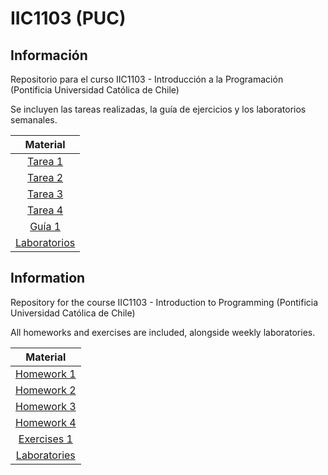IIC1103 (PUC)
=============

Información
-----------

Repositorio para el curso IIC1103 - Introducción a la Programación (Pontificia Universidad Católica de Chile)

Se incluyen las tareas realizadas, la guía de ejercicios y los laboratorios semanales.

|Material|
|:-:|
|[Tarea 1](T1)|
|[Tarea 2](T2)|
|[Tarea 3](T3)|
|[Tarea 4](T4)|
|[Guía 1](G1)|
|[Laboratorios](Labs)|



Information
-----------

Repository for the course IIC1103 - Introduction to Programming (Pontificia Universidad Católica de Chile)

All homeworks and exercises are included, alongside weekly laboratories.

|Material|
|:-:|
|[Homework 1](T1)|
|[Homework 2](T2)|
|[Homework 3](T3)|
|[Homework 4](T4)|
|[Exercises 1](G1)|
|[Laboratories](Labs)|